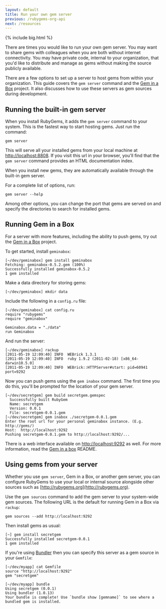 ```yaml
---
layout: default
title: Run your own gem server
previous: /rubygems-org-api
next: /resources
---
```


{% include big.html %}

There are times you would like to run your own gem server.  You may want to share gems with colleagues when you are both without internet connectivity. You may have private code, internal to your organization, that you'd like to distribute and manage as gems without making the source publicly available.

There are a few options to set up a server to host gems from within your organization. This guide covers the `gem server` command and the [Gem in a Box](https://github.com/cwninja/geminabox) project. It also discusses how to use these servers as gem sources during development.

## Running the built-in gem server

When you install RubyGems, it adds the `gem server` command to your system. This is the fastest way to start hosting gems. Just run the command:

    gem server

This will serve all your installed gems from your local machine at [http://localhost:8808](http://localhost:8808). If you visit this url in your browser, you'll find that the `gem server` command provides an HTML documentation index.

When you install new gems, they are automatically available through the built-in gem server.

For a complete list of options, run:

    gem server --help

Among other options, you can change the port that gems are served on and specify the directories to search for installed gems.

## Running Gem in a Box

For a server with more features, including the ability to push gems, try out the [Gem in a Box](https://github.com/cwninja/geminabox) project.

To get started, install `geminabox`:

    [~/dev/geminabox] gem install geminabox
    Fetching: geminabox-0.5.2.gem (100%)
    Successfully installed geminabox-0.5.2
    1 gem installed

Make a data directory for storing gems:

    [~/dev/geminabox] mkdir data

Include the following in a `config.ru` file:

    [~/dev/geminabox] cat config.ru
    require "rubygems"
    require "geminabox"

    Geminabox.data = "./data"
    run Geminabox

And run the server:

    [~/dev/geminabox] rackup
    [2011-05-19 12:09:40] INFO  WEBrick 1.3.1
    [2011-05-19 12:09:40] INFO  ruby 1.9.2 (2011-02-18) [x86_64-darwin10.5.0]
    [2011-05-19 12:09:40] INFO  WEBrick::HTTPServer#start: pid=60941 port=9292

Now you can push gems using the `gem inabox` command.  The first time you do this, you'll be prompted for the location of your gem server.

    [~/dev/secretgem] gem build secretgem.gemspec
      Successfully built RubyGem
      Name: secretgem
      Version: 0.0.1
      File: secretgem-0.0.1.gem
    [~/dev/secretgem] gem inabox ./secretgem-0.0.1.gem
    Enter the root url for your personal geminabox instance. (E.g. http://gems/)
    Host:  http://localhost:9292
    Pushing secretgem-0.0.1.gem to http://localhost:9292/...

There is a web interface available on [http://localhost:9292](http://localhost:9292) as well.  For more information, read the [Gem in a box](https://github.com/cwninja/geminabox) README.

## Using gems from your server

Whether you use `gem server`, Gem in a Box, or another gem server, you can configure RubyGems to use your local or internal source alongside other sources such as [http://rubygems.org](http://rubygems.org).

Use the `gem sources` command to add the gem server to your system-wide gem sources.  The following URL is the default for running Gem in a Box via `rackup`:

    gem sources --add http://localhost:9292

Then install gems as usual:

    [~] gem install secretgem
    Successfully installed secretgem-0.0.1
    1 gem installed

If you're using [Bundler](http://gembundler.com) then you can specify this server as a gem source in your `Gemfile`:

    [~/dev/myapp] cat Gemfile
    source "http://localhost:9292"
    gem "secretgem"

    [~/dev/myapp] bundle
    Using secretgem (0.0.1)
    Using bundler (1.0.13)
    Your bundle is complete! Use `bundle show [gemname]` to see where a bundled gem is installed.
